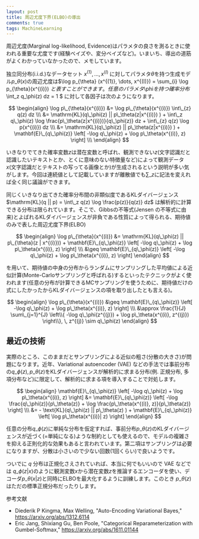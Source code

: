 ```yaml
---
layout: post
title: 周辺尤度下界(ELBO)の導出
comments: true
tags: MachineLearning
---
```


周辺尤度(Marginal log-likelihood, Evidence)はパラメタの良さを測るときに使われる重要な尤度です(経験ベイズや、変分ベイズなど)。いまいち、導出の道筋がよくわかっていなかったので、メモしています。

独立同分布(i.i.d.)なデータセット $x^{(1)}, \dots, x^{(I)}$ に対してパラメタ$\theta$を持つ生成モデル$p\_{\theta}(x)$の周辺尤度は$\log p\_{\theta} (x^{(1)}, \dots, x^{(I)}) = \sum\_{i} \log p\_{\theta}(x^{(i)}) $と表すことができます。任意のパラメタ$\phi$を持つ確率分布$ \int\_z q\_\phi(z) dz = 1 $ に対して各因子は次のようになります。

$$
\begin{align}
  \log p\_{\theta}(x^{(i)}) &= \log p\_{\theta}(x^{(i)}) \int\_{z} q(z) dz \\\
  &= \mathrm{KL}(q\_\phi(z) || p\_\theta(z|x^{(i)}) ) + \int\_z q\_\phi(z) \log \frac{p\_\theta(z|x^{(i)})}{q\_\phi(z)} dz  + \int\_{z} q(z)  \log p(x^{(i)}) dz \\\
  &= \mathrm{KL}(q\_\phi(z) || p\_\theta(z|x^{(i)}) ) + \mathbf{E}\_{q\_\phi(z)} \left[ -\log q\_\phi(z) + \log p\_\theta(x^{(i)}, z) \right] \\\
\end{align}
$$

いきなりでてきた確率変数$z$は潜在変数と呼ばれ、観測できない$z$(文字認識だと認識したいテキストとか、とくに意味のない特徴量など)によって観測データ$x$(文字認識だとテキストの写ってる画像とか)が生成されるという説明が多い気がします。今回は連続値として記載していますが離散値でも$\sum\_z$に記法を変えれば全く同じ議論ができます。

同じくいきなり出てきた確率分布間の非類似度であるKLダイバージェンス $\mathrm{KL}(q || p) =  \int\_z q(z) \log \frac{p(z)}{q(z)} dz$ は解析的に計算できる分布は限られています。そこで、Gibbsの不等式(Jensen の不等式に由来)とよばれるKLダイバージェンスが非負である性質によって得られる、期待値のみで表した周辺尤度下界(ELBO)

$$
\begin{align}
  \log p\_{\theta}(x^{(i)}) 
  &= \mathrm{KL}(q\_\phi(z) || p\_{\theta}(z | x^{(i)})) + \mathbf{E}\_{q\_\phi(z)} \left[ -\log q\_\phi(z) + \log p\_\theta(x^{(i)}, z) \right] \\\
  &\geq \mathbf{E}\_{q\_\phi(z)} \left[ -\log q\_\phi(z) + \log p\_\theta(x^{(i)}, z) \right]
\end{align}
$$

を用いて、期待値の中身の分布からランダムにサンプリングした平均値による近似計算(Monte-Carloサンプリングと呼ばれる)するといったテクニックがよく使われます(任意の分布が計算できるMCサンプリングを使うために、期待値だけの式にしたかったからKLダイバージェンスの項を取り出したとも言える)。


$$
\begin{align}
  \log p\_{\theta}(x^{(i)}) &\geq \mathbf{E}\_{q\_\phi(z)} \left[ -\log q\_\phi(z) + \log p\_\theta(x^{(i)}, z) \right] \\\
  &\approx \frac{1}{J} \sum\_{j=1}^{J}  \left\\{ -\log q\_\phi(z^{(j)}) + \log p\_\theta(x^{(i)}, z^{(j)}) \right\\}, \, z^{(j)} \sim  q\_\phi(z)
\end{align}
$$


## 最近の技術

実際のところ、このままだとサンプリングによる近似の粗さ(分散の大きさ)が問題になります。近年、Variational autoencoder (VAE) などの手法では事前分布の$q\_\phi(z), p\_\theta(z)$をKLダイバージェンスが解析的に求まる分布(例. 正規分布, 多項分布など)に限定して、解析的に求まる項を導入することで対処します。

$$
\begin{align}
  \mathbf{E}\_{q\_\phi(z)} \left[ -\log q\_\phi(z) + \log p\_\theta(x^{(i)}, z) \right] 
  &= \mathbf{E}\_{q\_\phi(z)} \left[ -\log \frac{q\_\phi(z)}{p\_\theta(z)} + \log \frac{p\_\theta(x^{(i)}, z)}{p\_\theta(z)} \right] \\\
  &= - \text{KL}(q\_\phi(z) || p\_\theta(z) ) +  \mathbf{E}\_{q\_\phi(z)} \left[ \log p\_\theta(x^{(i)}| z) \right] 
\end{align}
$$

任意の分布$q\_\phi(z)$に単純な分布を仮定すれば、事前分布$p\_\theta(z)$のKLダイバージェンスが近づく(=単純になる)ような制約としても使えるので、モデルの複雑さを抑える正則化的な効果もあると言われています。第二項はサンプリングは必要になりますが、分散は小さいので少ない回数(1回くらい)で良いようです。

ついでに $q$ 分布は正規化さえされていれば、本当に何でもいいので VAE などでは $q\_\phi(z|x)$のように観測変数$x$から潜在変数$z$を推論するエンコーダを使い、デコーダ$p\_\theta(x|z)$と同時にELBOを最大化するように訓練します。このとき $p\_\theta(z)$はただの標準正規分布だったりします。

参考文献

- Diederik P Kingma, Max Welling, "Auto-Encoding Variational Bayes," https://arxiv.org/abs/1312.6114
- Eric Jang, Shixiang Gu, Ben Poole, "Categorical Reparameterization with Gumbel-Softmax," https://arxiv.org/abs/1611.01144
